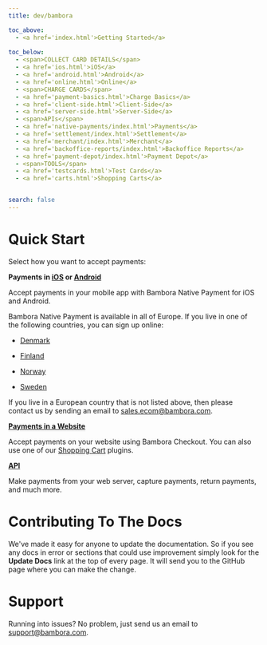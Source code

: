 ```yaml
---
title: dev/bambora

toc_above:
  - <a href='index.html'>Getting Started</a>
  
toc_below:
  - <span>COLLECT CARD DETAILS</span>
  - <a href='ios.html'>iOS</a>
  - <a href='android.html'>Android</a>
  - <a href='online.html'>Online</a>
  - <span>CHARGE CARDS</span>
  - <a href='payment-basics.html'>Charge Basics</a>
  - <a href='client-side.html'>Client-Side</a>
  - <a href='server-side.html'>Server-Side</a>
  - <span>APIs</span>
  - <a href='native-payments/index.html'>Payments</a>
  - <a href='settlement/index.html'>Settlement</a>
  - <a href='merchant/index.html'>Merchant</a>
  - <a href='backoffice-reports/index.html'>Backoffice Reports</a>
  - <a href='payment-depot/index.html'>Payment Depot</a>
  - <span>TOOLS</span>
  - <a href='testcards.html'>Test Cards</a>
  - <a href='carts.html'>Shopping Carts</a>


search: false
---
```

# Quick Start

Select how you want to accept payments:

**Payments in [iOS](ios.html) or [Android](android.html)**

Accept payments in your mobile app with Bambora Native Payment for iOS and Android.

Bambora Native Payment is available in all of Europe. If you live in one of the following countries, you can sign up online:

* [Denmark](https://boarding.bambora.com/nativetestaccount-dk)

* [Finland](https://boarding.bambora.com/nativetestaccount-fi)

* [Norway](https://boarding.bambora.com/nativetestaccount-no)

* [Sweden](https://boarding.bambora.com/nativetestaccount-se)

If you live in a European country that is not listed above, then please contact us by sending an email to [sales.ecom@bambora.com](mailto:sales.ecom@bambora.com).

**[Payments in a Website](/online.html)**

Accept payments on your website using Bambora Checkout. You can also use one of our [Shopping Cart](carts.html) plugins.

**[API](/server-side.html)**

Make payments from your web server, capture payments, return payments, and much more.


# Contributing To The Docs

We've made it easy for anyone to update the documentation. So if you see any docs in error or sections that could use improvement simply look for the **Update Docs** link at the top of every page. It will send you to the GitHub page where you can make the change.


# Support
Running into issues? No problem, just send us an email to [support@bambora.com](mailto:support@bambora.com).
